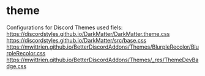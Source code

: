 # theme
Configurations for Discord Themes
used fiels:
https://discordstyles.github.io/DarkMatter/DarkMatter.theme.css
https://discordstyles.github.io/DarkMatter/src/base.css
https://mwittrien.github.io/BetterDiscordAddons/Themes/BlurpleRecolor/BlurpleRecolor.css
https://mwittrien.github.io/BetterDiscordAddons/Themes/_res/ThemeDevBadge.css
